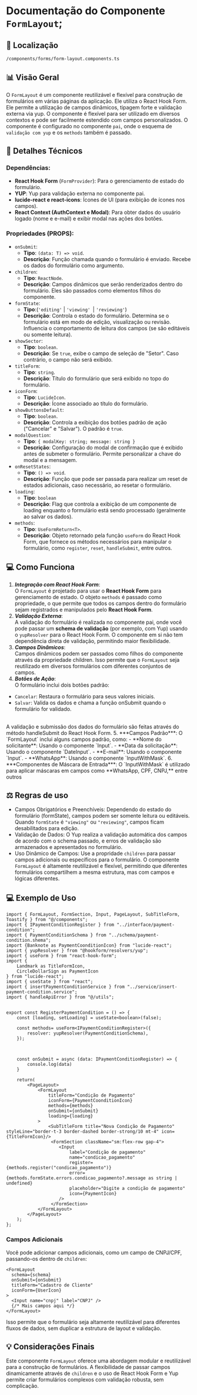 # Documentação do Componente `FormLayout`;

## 📁 Localização

`/components/forms/form-layout.components.ts`

## 📊 Visão Geral

O `FormLayout`  é um componente reutilizável e flexível para construção de formulários em várias páginas da aplicação. Ele utiliza o React Hook Form. Ele permite a utilização de campos dinâmicos, tipagem forte e validação externa via yup. O componente é flexível para ser utilizado em diversos contextos e pode ser facilmente estendido com campos personalizados.
O componente é configurado no componente `pai`, onde o esquema de `validação com yup` e os `methods` também é passado.


## 🔎 Detalhes Técnicos

### Dependências:

- **React Hook Form** (`FormProvider`): Para o gerenciamento de estado do formulário.
- **YUP**: Yup para validação externa no componente pai.
- **lucide-react e react-icons**: Ícones de UI (para exibição de ícones nos campos).
- **React Context (AuthContext e Modal)**: Para obter dados do usuário logado (nome e e-mail) e exibir modal nas ações dos botões.

### Propriedades (PROPS):

- `onSubmit`:
  - **Tipo**: `(data: T) => void`.
  - **Descrição**: Função chamada quando o formulário é enviado. Recebe os dados do formulário como argumento.
- `children`: 
  - **Tipo**: `ReactNode`.
  - **Descrição**: Campos dinâmicos que serão renderizados dentro do formulário. Eles são passados como elementos filhos do componente.
- `formState`:
  - **Tipo**:(`'editing'` | `'viewing' `| `'reviewing'`)
  - **Descrição**: Controla o estado do formulário. Determina se o formulário está em modo de edição, visualização ou revisão. Influencia o comportamento de leitura dos campos (se são editáveis ou somente leitura).
- `showSector`:
  - **Tipo**: `boolean`.
  - **Descrição**: Se `true`, exibe o campo de seleção de "Setor". Caso contrário, o campo não será exibido.
- `titleForm`:
  - **Tipo**: `string`.
  - **Descrição**: Título do formulário que será exibido no topo do formulário.
- `iconForm`:
  - **Tipo**: `LucideIcon`.
  - **Descrição**: Ícone associado ao título do formulário.
- `showButtonsDefault`:
  - **Tipo**: `boolean`.
  - **Descrição**: Controla a exibição dos botões padrão de ação ("Cancelar" e "Salvar"). O padrão é `true`.
- `modalQuestion`:
  - **Tipo**: `{ modalKey: string; message: string }`
  - **Descrição**: Configuração do modal de confirmação que é exibido antes de submeter o formulário. Permite personalizar a chave do modal e a mensagem.
- `onResetStates`:
  - **Tipo**: `() => void`.
  - **Descrição**: Função que pode ser passada para realizar um reset de estados adicionais, caso necessário, ao resetar o formulário.
- `loading`:
  - **Tipo**: `boolean`
  - **Descrição**: Flag que controla a exibição de um componente de loading enquanto o formulário está sendo processado (geralmente ao salvar os dados).
- `methods`:
  - **Tipo**: `UseFormReturn<T>`.
  - **Descrição**: Objeto retornado pela função `useForm` do React Hook Form, que fornece os métodos necessários para manipular o formulário, como `register`, `reset`, `handleSubmit`, entre outros.

## 💻 Como Funciona
1. ***Integração com React Hook Form***:  
    O `FormLayout` é projetado para usar o **React Hook Form** para gerenciamento de estado. O objeto `methods` é passado como propriedade, o que permite que todos os campos dentro do formulário sejam registrados e manipulados pelo **React Hook Form**.
2. ***Validação Externa***:  
   A validação do formulário é realizada no componente pai, onde você pode passar um **schema de validação** (por exemplo, com Yup) usando o `yupResolver` para o React Hook Form. O componente em si não tem dependência direta de validação, permitindo maior flexibilidade.
3. ***Campos Dinâmicos***:  
   Campos dinâmicos podem ser passados como filhos do componente através da propriedade children. Isso permite que o `FormLayout` seja reutilizado em diversos formulários com diferentes conjuntos de campos.
4. ***Botões de Ação***:  
  O formulário inclui dois botões padrão:
  - `Cancelar`: Restaura o formulário para seus valores iniciais.
  - `Salvar`: Valida os dados e chama a função onSubmit quando o formulário for validado.
  <br>      
  A validação e submissão dos dados do formulário são feitas através do método handleSubmit do React Hook Form.
5. ***Campos Padrão***:  
 O `FormLayout` inclui alguns campos padrão, como:
  - **Nome do solicitante**: Usando o componente `Input`.
  - **Data da solicitação**: Usando o componente `DateInput`.
  - **E-mail**: Usando o componente `Input`.
  - **WhatsApp**: Usando o componente `InputWithMask`.
6. ***Componentes de Máscara de Entrada***:  
  O `InputWithMask` é utilizado para aplicar máscaras em campos como **WhatsApp, CPF, CNPJ,** entre outros


## ⚖️ Regras de uso

- Campos Obrigatórios e Preenchíveis: Dependendo do estado do formulário (formState), campos podem ser somente leitura ou editáveis. Quando `formState` é `"viewing"` ou `"reviewing"`, campos ficam desabilitados para edição.
- Validação de Dados: O Yup realiza a validação automática dos campos de acordo com o schema passado, e erros de validação são armazenados e apresentados no formulário.
- Uso Dinâmico de Campos: Use a propridade `children` para passar campos adicionais ou específicos para o formulário. O componente `FormLayout` é altamente reutilizável e flexível, permitindo que diferentes formulários compartilhem a mesma estrutura, mas com campos e lógicas diferentes.

## 💻 Exemplo de Uso

```tsx
import { FormLayout, FormSection, Input, PageLayout, SubTitleForm, Toastify } from "@/components";
import { IPaymentConditionRegister } from "../interface/payment-condition";
import { PaymentConditionSchema } from "../schema/payment-condition.shema";
import {Banknote as PaymentCoonditionIcon} from "lucide-react";
import { yupResolver } from "@hookform/resolvers/yup";
import { useForm } from "react-hook-form";
import {
    Landmark as TitleFormIcon,
    CircleDollarSign as PaymentIcon
} from "lucide-react";
import { useState } from "react";
import { insertPaymentConditionService } from "../service/insert-payment-condition.service";
import { handleApiError } from "@/utils";


export const RegisterPaymentCondition = () => {
    const [loading, setLoading] = useState<boolean>(false);

    const methods= useForm<IPaymentConditionRegister>({
        resolver: yupResolver(PaymentConditionSchema),       
    });

  

    const onSubmit = async (data: IPaymentConditionRegister) => {
        console.log(data)
    }

    return(
        <PageLayout>
            <FormLayout 
                titleForm="Condição de Pagamento" 
                iconForm={PaymentCoonditionIcon} 
                methods={methods}
                onSubmit={onSubmit}
                loading={loading}
            >
                <SubTitleForm title="Nova Condição de Pagamento"  styleLine="border-t-3 border-dashed border-strong/10 mt-4" icon={TitleFormIcon}/>
                 <FormSection className="sm:flex-row gap-4">
                    <Input
                        label="Condição de pagamento" 
                        name="condicao_pagamento"
                        register={methods.register("condicao_pagamento")}
                        error={methods.formState.errors.condicao_pagamento?.message as string | undefined}
                        placeholder="Digite a condição de pagamento"
                        icon={PaymentIcon}
                    />
                 </FormSection>
            </FormLayout>
        </PageLayout>
    );
};

```


### Campos Adicionais
Você pode adicionar campos adicionais, como um campo de CNPJ/CPF, passando-os dentro de `children`:
```tsx
<FormLayout
  schema={schema}
  onSubmit={onSubmit}
  titleForm="Cadastro de Cliente"
  iconForm={UserIcon}
>
  <Input name="cnpj" label="CNPJ" />
  {/* Mais campos aqui */}
</FormLayout>

```
Isso permite que o formulário seja altamente reutilizável para diferentes fluxos de dados, sem duplicar a estrutura de layout e validação.


## 💡 Considerações Finais

Este componente `FormLayout` oferece uma abordagem modular e reutilizável para a construção de formulários. A flexibilidade de passar campos dinamicamente através de `children` e o uso de React Hook Form e Yup permite criar formulários complexos com validação robusta, sem complicação.

